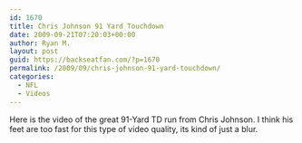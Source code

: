 ```yaml
---
id: 1670
title: Chris Johnson 91 Yard Touchdown
date: 2009-09-21T07:20:03+00:00
author: Ryan M.
layout: post
guid: https://backseatfan.com/?p=1670
permalink: /2009/09/chris-johnson-91-yard-touchdown/
categories:
  - NFL
  - Videos
---
```


<div class="entry">
  <p>
  </p>

  <p>
    Here is the video of the great 91-Yard TD run from Chris Johnson. I think his feet are too fast for this type of video quality, its kind of just a blur.
  </p>
</div>

